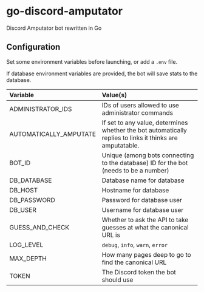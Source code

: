 # go-discord-amputator
Discord Amputator bot rewritten in Go

## Configuration

Set some environment variables before launching, or add a `.env` file.

If database environment variables are provided, the bot will save stats to the database.

| Variable | Value(s) |
|:-|:-|
| ADMINISTRATOR_IDS | IDs of users allowed to use administrator commands |
| AUTOMATICALLY_AMPUTATE | If set to any value, determines whether the bot automatically replies to links it thinks are amputatable. |
| BOT_ID | Unique (among bots connecting to the database) ID for the bot (needs to be a number) |
| DB_DATABASE | Database name for database
| DB_HOST | Hostname for database |
| DB_PASSWORD | Password for database user |
| DB_USER | Username for database user |
| GUESS_AND_CHECK | Whether to ask the API to take guesses at what the canonical URL is |
| LOG_LEVEL | `debug`, `info`, `warn`, `error` |
| MAX_DEPTH | How many pages deep to go to find the canonical URL |
| TOKEN | The Discord token the bot should use |
